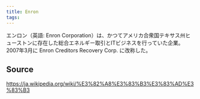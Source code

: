 ```yaml
---
title: Enron
tags: 
---
```


エンロン（英語: Enron Corporation）は、かつてアメリカ合衆国テキサス州ヒューストンに存在した総合エネルギー取引とITビジネスを行っていた企業。2007年3月に Enron Creditors Recovery Corp. に改称した。

## Source
https://ja.wikipedia.org/wiki/%E3%82%A8%E3%83%B3%E3%83%AD%E3%83%B3
